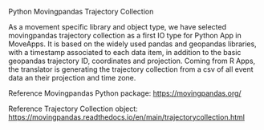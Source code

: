 Python Movingpandas Trajectory Collection

As a movement specific library and object type, we have selected movingpandas trajectory collection as a first IO type for Python App in MoveApps. It is based on the widely used pandas and geopandas libraries, with a timestamp associated to each data item, in addition to the basic geopandas trajectory ID, coordinates and projection. Coming from R Apps, the translator is generating the trajectory collection from a csv of all event data an their projection and time zone.

Reference Movingpandas Python package: https://movingpandas.org/

Reference Trajectory Collection object: https://movingpandas.readthedocs.io/en/main/trajectorycollection.html
